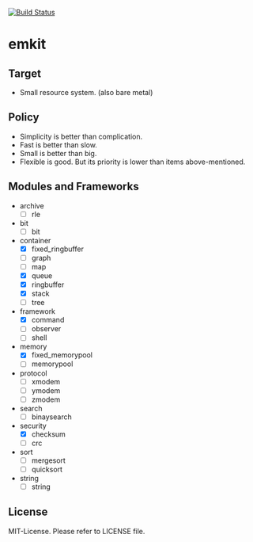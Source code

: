 [![Build Status](https://travis-ci.org/ryochack/emkit.svg)](https://travis-ci.org/ryochack/emkit)

emkit
======

## Target
- Small resource system. (also bare metal)

## Policy
- Simplicity is better than complication.
- Fast is better than slow.
- Small is better than big.
- Flexible is good. But its priority is lower than items above-mentioned.

## Modules and Frameworks
- archive
	- [ ] rle
- bit
	- [ ] bit
- container
	- [x] fixed_ringbuffer
	- [ ] graph
	- [ ] map
	- [x] queue
	- [x] ringbuffer
	- [x] stack
	- [ ] tree
- framework
	- [x] command
	- [ ] observer
	- [ ] shell
- memory
	- [x] fixed_memorypool
	- [ ] memorypool
- protocol
	- [ ] xmodem
	- [ ] ymodem
	- [ ] zmodem
- search
	- [ ] binaysearch
- security
	- [x] checksum
	- [ ] crc
- sort
	- [ ] mergesort
	- [ ] quicksort
- string
	- [ ] string

## License
MIT-License.
Please refer to LICENSE file.
